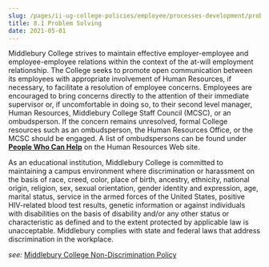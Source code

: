 ```yaml
---
slug: /pages/ii-ug-college-policies/employee/processes-development/problem-solving
title: 8.1 Problem Solving
date: 2021-05-01
---
```

Middlebury College strives to maintain effective employer-employee and employee-employee relations within the context of the at-will employment relationship. The College seeks to promote open communication between its employees with appropriate involvement of Human Resources, if necessary, to facilitate a resolution of employee concerns. Employees are encouraged to bring concerns directly to the attention of their immediate supervisor or, if uncomfortable in doing so, to their second level manager, Human Resources, Middlebury College Staff Council (MCSC), or an ombudsperson. If the concern remains unresolved, formal College resources such as an ombudsperson, the Human Resources Office, or the MCSC should be engaged. A list of ombudspersons can be found under [**People Who Can Help**](https://www.middlebury.edu/offices/business/hr/staffandfaculty/problem) on the Human Resources Web site.

As an educational institution, Middlebury College is committed to maintaining a campus environment where discrimination or harassment on the basis of race, creed, color, place of birth, ancestry, ethnicity, national origin, religion, sex, sexual orientation, gender identity and expression, age, marital status, service in the armed forces of the United States, positive HIV-related blood test results, genetic information or against individuals with disabilities on the basis of disability and/or any other status or characteristic as defined and to the extent protected by applicable law is unacceptable. Middlebury complies with state and federal laws that address discrimination in the workplace.

_see:_ [Middlebury College Non-Discrimination Policy](/pages/i-policies-for-all/non-discrim-policies/b-1-a-non-discrimination-policy/)